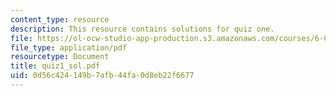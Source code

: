 ```yaml
---
content_type: resource
description: This resource contains solutions for quiz one.
file: https://ol-ocw-studio-app-production.s3.amazonaws.com/courses/6-041-probabilistic-systems-analysis-and-applied-probability-spring-2006/0d56c424149b7afb44fa0d8eb22f6677_quiz1_sol.pdf
file_type: application/pdf
resourcetype: Document
title: quiz1_sol.pdf
uid: 0d56c424-149b-7afb-44fa-0d8eb22f6677
---
```

